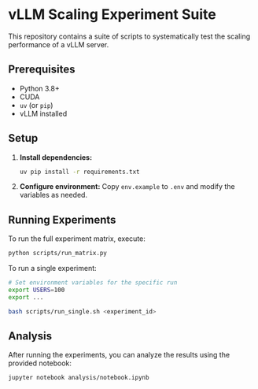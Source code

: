 # vLLM Scaling Experiment Suite

This repository contains a suite of scripts to systematically test the scaling performance of a vLLM server.

## Prerequisites

- Python 3.8+
- CUDA
- `uv` (or `pip`)
- vLLM installed

## Setup

1. **Install dependencies:**
   ```bash
   uv pip install -r requirements.txt
   ```

2. **Configure environment:**
   Copy `env.example` to `.env` and modify the variables as needed.

## Running Experiments

To run the full experiment matrix, execute:

```bash
python scripts/run_matrix.py
```

To run a single experiment:

```bash
# Set environment variables for the specific run
export USERS=100
export ...

bash scripts/run_single.sh <experiment_id>
```

## Analysis

After running the experiments, you can analyze the results using the provided notebook:

```bash
jupyter notebook analysis/notebook.ipynb
```